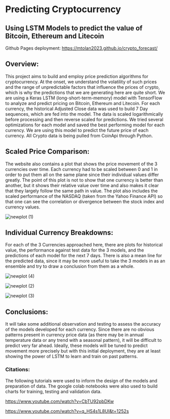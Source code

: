 # Predicting Cryptocurrency
## Using LSTM Models to predict the value of Bitcoin, Ethereum and Litecoin

Github Pages deployment: https://mtolan2023.github.io/crypto_forecast/


## Overview: 
This project aims to build and employ price prediction algorithms for cryptocurrency. At the onset, we understand the volatility of such prices and the range of unpredictable factors that influence the prices of crypto, which is why the predictions that we are generating here are quite short. We are using a Keras LSTM (long-short-term-memory) model with TensorFlow to analyze and predict pricing on Bitcoin, Ethereum and Litecoin. For each currency, the historical Adjusted Close data was used to build 7 Day sequences, which are fed into the model. The data is scaled logarithmically before processing and then reverse scaled for predictions. We tried several optimizations for each model and saved the best performing model for each currency. We are using this model to predict the future price of each currency. All Crypto data is being pulled from CoinApi through Python.


## Scaled Price Comparison:

The website also contains a plot that shows the price movement of the 3 currencies over time. Each currency had to be scaled between 0 and 1 in order to put them all on the same plane since their individual values differ greatly. The point of this plot is not to show that one currency is better than another, but it shows their relative value over time and also makes it clear that they largely follow the same path in value. The plot also includes the scaled performance of the NASDAQ (taken from the Yahoo Finance API) so that one can see the correlation or divergence between the stock index and currency values. 

![newplot (1)](https://github.com/mtolan2023/crypto_forecast/assets/123139216/8c638cb0-2c76-4619-b5cc-bd576c69afe9)

## Individual Currency Breakdowns:

For each of the 3 Currencies approached here, there are plots for historical value, the performance against test data for the 3 models, and the predictions of each model for the next 7 days. There is also a mean line for the predicted data, since it may be more useful to take the 3 models in as an ensemble and try to draw a conclusion from them as a whole.

![newplot (4)](https://github.com/mtolan2023/crypto_forecast/assets/123139216/412a1ab5-4d90-4ecf-9d32-3188a8d5c12c)

![newplot (2)](https://github.com/mtolan2023/crypto_forecast/assets/123139216/d8edd13d-90df-4c31-80e3-37de911ba450)

![newplot (3)](https://github.com/mtolan2023/crypto_forecast/assets/123139216/58995ab4-07ef-4f33-b3a2-1a08d06774ef)


## Conclusions:

It will take some additional observation and testing to assess the accuracy of the models developed for each currency. Since there are no obvious patterns present in currency price data (as there may be in annual temperature data or any trend with a seasonal pattern), it will be difficult to predict very far ahead. Ideally, these models will be tuned to predict movement more precisely but with this initial deployment, they are at least showing the power of LSTM to learn and train on past patterns.


### Citations: 

The following tutorials were used to inform the design of the models and preparation of data. The google colab notebooks were also used to build charts for training, testing and validation data.

https://www.youtube.com/watch?v=CbTU92pbDKw

https://www.youtube.com/watch?v=q_HS4s1L8UI&t=1252s
